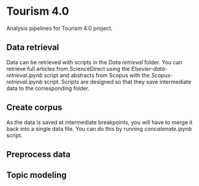 # Tourism 4.0

Analysis pipelines for Tourism 4.0 project.

## Data retrieval

Data can be retrieved with scripts in the _Data retrieval_ folder. You can retrieve full articles from ScienceDirect using the _Elsevier-data-retrieval.ipynb_ script and abstracts from Scopus with the _Scopus-retrieval.ipynb_ script. Scripts are designed so that they save intermediate data to the corresponding folder.

## Create corpus

As the data is saved at intermediate breakpoints, you will have to merge it back into a single data file. You can do this by running _concatenate.ipynb_ script.

## Preprocess data


## Topic modeling
